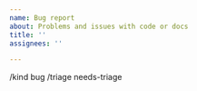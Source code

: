 ```yaml
---
name: Bug report
about: Problems and issues with code or docs
title: ''
assignees: ''

---
```


<!-- STOP

* If this is an issue with some sort of runtime mechanics, it probably belongs in https://sigs.k8s.io/controller-runtime instead
* If this is an issue with CRD generation or webhook config generation, it probably belongs in sigs.k8s.io/controller-tools instead
* If this is an issue with scaffolding, or is definitely a cross repository effort, it probably belongs here.

-->

<!-- 

Hiya!  Welcome to KubeBuilder!  For a smooth issue process, try to answer the following questions.
Don't worry if they're not all applicable; just try to include what you can :-)

If you need to include code snippets or logs, please put them in fenced code
blocks.  If they're super-long, please use the details tag like
<details><summary>super-long log</summary> lots of stuff </details>

-->

<!-- What broke (please include exact error messages if you can) -->

<!-- What did you expect to happen?  What do you think went wrong? -->

<!-- If you don't know what broke, but have a minimal reproducer, that would be super-helpful helpful! -->

<!--

What versions of software are you using?  Specifically, the following are often useful:

* go version
* kubebuilder version (`kubebuilder version`) and scaffolding version (check your `PROJECT` file)
* controller-runtime version (check your `go.mod` file)
* controller-tools version
* Kubernetes & kubectl versions (just run `kubectl version` against your API server)

-->

<!-- If this is actually about documentation, add `/kind documentation` below -->

/kind bug
/triage needs-triage
